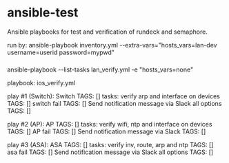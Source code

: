# ansible-test
Ansible playbooks for test and verification of rundeck and semaphore.

run by:
ansible-playbook inventory.yml  --extra-vars="hosts_vars=lan-dev username=userid password=mypwd"


###
ansible-playbook --list-tasks lan_verify.yml -e "hosts_vars=none"

playbook: ios_verify.yml

  play #1 (Switch): Switch	TAGS: []
    tasks:
      verify arp and interface on devices	TAGS: []
      switch fail	TAGS: []
      Send notification message via Slack all options	TAGS: []

  play #2 (AP): AP	TAGS: []
    tasks:
      verify wifi, ntp and interface on devices	TAGS: []
      AP fail	TAGS: []
      Send notification message via Slack	TAGS: []

  play #3 (ASA): ASA	TAGS: []
    tasks:
      verify inv, route, arp and ntp	TAGS: []
      asa fail	TAGS: []
      Send notification message via Slack all options	TAGS: []
